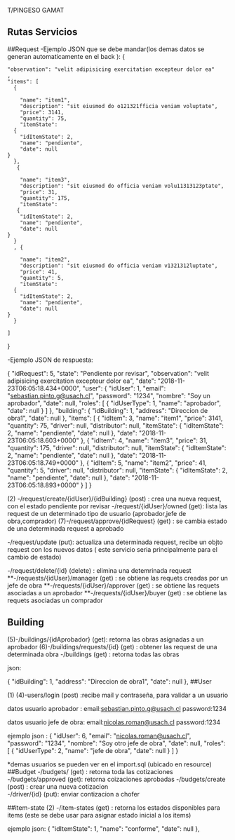 T/PINGESO GAMAT
 
 ## Rutas Servicios
 
##Request
-Ejemplo JSON que se debe mandar(los demas datos se generan automaticamente en el back ):
{

    "observation": "velit adipisicing exercitation excepteur dolor ea"
    ,
    "items": [
      {
       
        "name": "item1",
        "description": "sit eiusmod do o121321fficia veniam voluptate",
        "price": 3141,
        "quantity": 75,
        "itemState":   
      {
        "idItemState": 2,
        "name": "pendiente",
        "date": null
    }
      },
       {
       
        "name": "item3",
        "description": "sit eiusmod do officia veniam volu11313123ptate",
        "price": 31,
        "quantity": 175,
        "itemState":   
       {
        "idItemState": 2,
        "name": "pendiente",
        "date": null
    }
      }
      , {
       
        "name": "item2",
        "description": "sit eiusmod do officia veniam v1321312luptate",
        "price": 41,
        "quantity": 5,
        "itemState":   
      {
        "idItemState": 2,
        "name": "pendiente",
        "date": null
    }
      }

    ]
  }
  
  -Ejemplo JSON de respuesta:
  
{
    "idRequest": 5,
    "state": "Pendiente por revisar",
    "observation": "velit adipisicing exercitation excepteur dolor ea",
    "date": "2018-11-23T06:05:18.434+0000",
    "user": {
        "idUser": 1,
        "email": "sebastian.pinto.g@usach.cl",
        "password": "1234",
        "nombre": "Soy un aprobador",
        "date": null,
        "roles": [
            {
                "idUserType": 1,
                "name": "aprobador",
                "date": null
            }
        ]
    },
    "building": {
        "idBuilding": 1,
        "address": "Direccion de obra1",
        "date": null
    },
    "items": [
        {
            "idItem": 3,
            "name": "item1",
            "price": 3141,
            "quantity": 75,
            "driver": null,
            "distributor": null,
            "itemState": {
                "idItemState": 2,
                "name": "pendiente",
                "date": null
            },
            "date": "2018-11-23T06:05:18.603+0000"
        },
        {
            "idItem": 4,
            "name": "item3",
            "price": 31,
            "quantity": 175,
            "driver": null,
            "distributor": null,
            "itemState": {
                "idItemState": 2,
                "name": "pendiente",
                "date": null
            },
            "date": "2018-11-23T06:05:18.749+0000"
        },
        {
            "idItem": 5,
            "name": "item2",
            "price": 41,
            "quantity": 5,
            "driver": null,
            "distributor": null,
            "itemState": {
                "idItemState": 2,
                "name": "pendiente",
                "date": null
            },
            "date": "2018-11-23T06:05:18.893+0000"
        }
    ]
}

(2) -/request/create/{idUser}/{idBuilding} (post) : crea una nueva request, con el estado pendiente por revisar
-/request/{idUser}/owned (get): lista las request de un determinado tipo de usuario (aprobador,jefe de obra,comprador)
(7)-/request/approve/{idRequest} (get) : se cambia estado de una determinada request a aprobado

-/request/update (put): actualiza una determinada request, recibe un objto request con los nuevos datos ( este servicio seria principalmente para el cambio de estado)

-/request/delete/{id} (delete) : elimina una detemrinada request 
**-/requests/{idUser}/manager (get) : se obtiene las requets creadas por un jefe de obra
**-/requests/{idUser}/approver (get) : se obtiene las requets asociadas a un aprobador
**-/requests/{idUser}/buyer (get) : se obtiene las requets asociadas un comprador

## Building
(5)-/buildings/{idAprobador} (get): retorna las obras asignadas a un aprobador
(6)-/buildings/requests/{id} (get) : obtener las request de una determinada obra 
-/buildings (get) : retorna todas las obras 

json:

  {
        "idBuilding": 1,
        "address": "Direccion de obra1",
        "date": null
    },
##User

(1) (4)-users/login (post) :recibe mail  y contraseña, para validar a un usuario

datos usuario aprobador :
email:sebastian.pinto.g@usach.cl
password:1234

datos usuario jefe de obra:
email:nicolas.roman@usach.cl
password:1234

ejemplo json :
{
    "idUser": 6,
    "email": "nicolas.roman@usach.cl",
    "password": "1234",
    "nombre": "Soy otro jefe de obra",
    "date": null,
    "roles": [
        {
            "idUserType": 2,
            "name": "jefe de obra",
            "date": null
        }
    ]
}

*demas usuarios se pueden ver en el import.sql (ubicado en resource)
##Budget
-/budgets/ (get) : retorna toda las cotizaciones
-/budgets/approved (get): retorna  coizaciones aprobadas 
-/budgets/create (post) : crear una nueva cotizacion  
-/driver/{id} (put): enviar contizacion a chofer

##item-state
(2) -/item-states (get) : retorna los estados disponibles para items (este se debe usar para asignar estado inicial a los items)

ejemplo json:
 {
        "idItemState": 1,
        "name": "conforme",
        "date": null
    },
